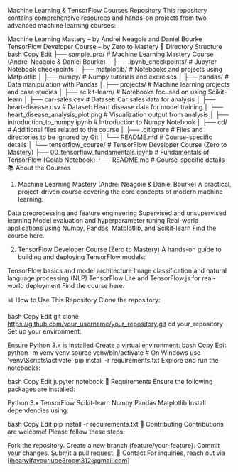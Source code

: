 Machine Learning & TensorFlow Courses Repository
This repository contains comprehensive resources and hands-on projects from two advanced machine learning courses:

Machine Learning Mastery – by Andrei Neagoie and Daniel Bourke
TensorFlow Developer Course – by Zero to Mastery
📂 Directory Structure
bash
Copy
Edit
├── sample_pro/                      # Machine Learning Mastery Course (Andrei Neagoie & Daniel Bourke)
│   ├── .ipynb_checkpoints/          # Jupyter Notebook checkpoints
│   ├── matplotlib/                  # Notebooks and projects using Matplotlib
│   ├── numpy/                       # Numpy tutorials and exercises
│   ├── pandas/                      # Data manipulation with Pandas
│   ├── projects/                    # Machine learning projects and case studies
│   ├── scikit-learn/                # Notebooks focused on using Scikit-learn
│   ├── car-sales.csv                # Dataset: Car sales data for analysis
│   ├── heart-disease.csv            # Dataset: Heart disease data for model training
│   ├── heart_disease_analysis_plot.png # Visualization output from analysis
│   ├── introduction_to_numpy.ipynb  # Introduction to Numpy Notebook
│   ├── cd/                          # Additional files related to the course
│   ├── .gitignore                   # Files and directories to be ignored by Git
│   └── README.md                    # Course-specific details
│
└── tensorflow_course/               # TensorFlow Developer Course (Zero to Mastery)
    ├── 00_tensorflow_fundamentals.ipynb  # Fundamentals of TensorFlow (Colab Notebook)
    └── README.md                         # Course-specific details
📚 About the Courses
1. Machine Learning Mastery (Andrei Neagoie & Daniel Bourke)
A practical, project-driven course covering the core concepts of modern machine learning:

Data preprocessing and feature engineering
Supervised and unsupervised learning
Model evaluation and hyperparameter tuning
Real-world applications using Numpy, Pandas, Matplotlib, and Scikit-learn
Find the course here.

2. TensorFlow Developer Course (Zero to Mastery)
A hands-on guide to building and deploying TensorFlow models:

TensorFlow basics and model architecture
Image classification and natural language processing (NLP)
TensorFlow Lite and TensorFlow.js for real-world deployment
Find the course here.

📊 How to Use This Repository
Clone the repository:

bash
Copy
Edit
git clone https://github.com/your_username/your_repository.git
cd your_repository
Set up your environment:

Ensure Python 3.x is installed
Create a virtual environment:
bash
Copy
Edit
python -m venv venv
source venv/bin/activate  # On Windows use 'venv\Scripts\activate'
pip install -r requirements.txt
Explore and run the notebooks:

bash
Copy
Edit
jupyter notebook
📌 Requirements
Ensure the following packages are installed:

Python 3.x
TensorFlow
Scikit-learn
Numpy
Pandas
Matplotlib
Install dependencies using:

bash
Copy
Edit
pip install -r requirements.txt
🤝 Contributing
Contributions are welcome! Please follow these steps:

Fork the repository.
Create a new branch (feature/your-feature).
Commit your changes.
Submit a pull request.
📧 Contact
For inquiries, reach out via [iheanyifavour.ube3room312@gmail.com]
